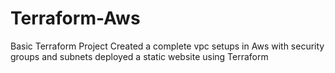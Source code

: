 # Terraform-Aws
Basic Terraform Project 
Created a complete vpc setups in Aws with security groups and subnets
deployed a static website using Terraform
